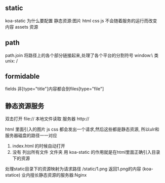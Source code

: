 ## static
  koa-static
  为什么要配置
  静态资源:图片 html css js
  不会随着服务的运行而改变内容
  assets 资源

## path
path.join 将路径上的各个部分链接起来,处理了各个平台的分割符号
window:\   类unix: /

## formidable
fields 非[type="title"]内容都会到files[type="file"]


## 静态资源服务
 双击打开
 file://  本地文件读取
 服务器
 http://
 <!-- 访问图片的时候发了一个服务请求 -->
 html 里面引入的图片 js css 都会发出一个请求,然后这些都是静态资源,
 所以ulr和服务器磁盘的路径一一对应
 1. index.html 的时候自动打开
 2. 没有 列出所有文件 文件夹 
 用 koa-static 的作用就是在html里面正确引入目录下的资源
 
 处理static目录下的资源映射为请求路径
 /static/1.png 返回1.png的内容
 (koa-statice)
 业内擅长静态资源的服务器:Nginx
